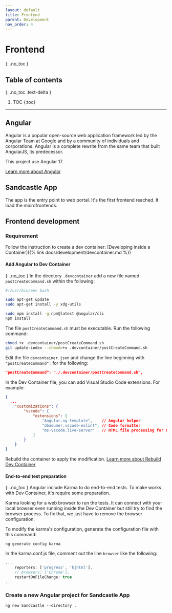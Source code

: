 ```yaml
---
layout: default
title: Frontend
parent: Development
nav_order: 4
---
```


# Frontend
{: .no_toc }

## Table of contents
{: .no_toc .text-delta }

1. TOC
{:toc}

---

## Angular
Angular is a popular open-source web application framework led by the Angular Team at Google and by a community of individuals and corporations. Angular is a complete rewrite from the same team that built AngularJS, its predecessor.

This project use Angular 17.

[Learn more about Angular](https://angular.io/guide/what-is-angular)

## Sandcastle App
The app is the entry point to web portal. It's the first frontend reached. It load the microfrontends.

## Frontend development
### Requirement
Follow the instruction to create a dev container: [Developing inside a Container]({% link docs/development/devcontainer.md %})

#### Add Angular to Dev Container
{: .no_toc }
In the directory `.devcontainer` add a new file named `postCreateCommand.sh` within the following:
```bash
#!/usr/bin/env bash

sudo apt-get update
sudo apt-get install -y xdg-utils

sudo npm install -g npm@latest @angular/cli
npm install
```

The file `postCreateCommand.sh` must be executable. Run the following command:
```bash
chmod +x .devcontainer/postCreateCommand.sh
git update-index --chmod=+x .devcontainer/postCreateCommand.sh
```

Edit the file `devcontainer.json` and change the line beginning with `"postCreateCommand":` for the following:
```json
"postCreateCommand": "./.devcontainer/postCreateCommand.sh",
```

In the Dev Container file, you can add Visual Studio Code extensions. For example:
```json
{
  ...
  	"customizations": {
		"vscode": {
			"extensions": [
				"Angular.ng-template",    // Angular helper
				"dbaeumer.vscode-eslint", // Code formatter
				"ms-vscode.live-server"   // HTML file processing for End-to-end report
			]
		}
	}
}
```

Rebuild the container to apply the modification. [Learn more about Rebuild Dev Container](https://code.visualstudio.com/docs/devcontainers/create-dev-container#_rebuild)

#### End-to-end test preparation
{: .no_toc }
Angular include Karma to do end-to-end tests. To make works with Dev Container, it's require some preparation.

Karma looking for a web browser to run the tests. It can connect with your local browser even running inside the Dev Container but still try to find the browser process. To fix that, we just have to remove the browser configuration.

To modify the karma's configuration, generate the configuration file with this command:
```
ng generate config karma
```

In the karma.conf.js file, comment out the line `browser` like the following:
```js
...
    reporters: ['progress', 'kjhtml'],
    // browsers: ['Chrome'],
    restartOnFileChange: true
...
```

### Create a new Angular project for Sandcastle App
`ng new Sandcastle --directory .`

